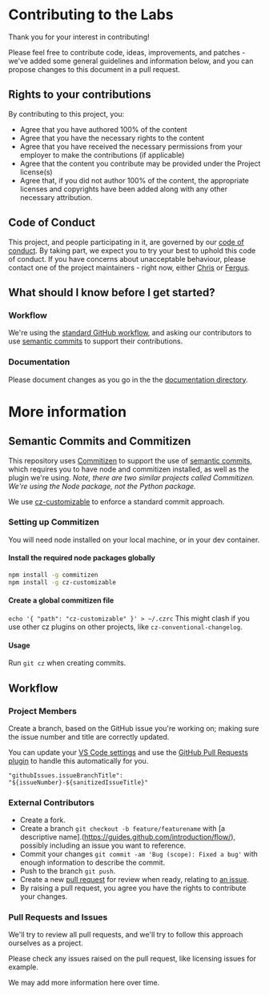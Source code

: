 # Contributing to the Labs
Thank you for your interest in contributing!

Please feel free to contribute code, ideas, improvements, and patches - we've added some general guidelines and information below, and you can propose changes to this document in a pull request.

## Rights to your contributions
By contributing to this project, you:
- Agree that you have authored 100% of the content
- Agree that you have the necessary rights to the content
- Agree that you have received the necessary permissions from your employer to make the contributions (if applicable)
- Agree that the content you contribute may be provided under the Project license(s)
- Agree that, if you did not author 100% of the content, the appropriate licenses and copyrights have been added along with any other necessary attribution.

## Code of Conduct
This project, and people participating in it, are governed by our [code of conduct](CODE_OF_CONDUCT.md). By taking part, we expect you to try your best to uphold this code of conduct. If you have concerns about unacceptable behaviour, please contact one of the project maintainers - right now, either [Chris](https://twitter.com/sealjay_clj) or [Fergus](https://twitter.com/FergusKidd).

## What should I know before I get started?
### Workflow
We're using the [standard GitHub workflow](https://guides.github.com/introduction/flow/), and asking our contributors to use [semantic commits](https://nitayneeman.com/posts/understanding-semantic-commit-messages-using-git-and-angular/#common-types) to support their contributions.

### Documentation
Please document changes as you go in the the [documentation directory](https://github.com/Avanade/emtech-confidential-compute/tree/main/docs/).

# More information
## Semantic Commits and Commitizen
This repository uses [Commitizen](https://github.com/commitizen/cz-cli#making-your-repo-commitizen-friendly) to support the use of [semantic commits](https://nitayneeman.com/posts/understanding-semantic-commit-messages-using-git-and-angular/#common-types), which requires you to have node and commitizen installed, as well as the plugin we're using.  *Note, there are two similar projects called Commitizen. We're using the Node package, not the Python package.*

We use [cz-customizable](https://github.com/leoforfree/cz-customizable) to enforce a standard commit approach.
### Setting up Commitizen
You will need node installed on your local machine, or in your dev container.

#### Install the required node packages globally
```bash
npm install -g commitizen
npm install -g cz-customizable
```
#### Create a global commitizen file
`echo '{ "path": "cz-customizable" }' > ~/.czrc`
This might clash if you use other cz plugins on other projects, like `cz-conventional-changelog`.
#### Usage
Run `git cz` when creating commits.
## Workflow
### Project Members
Create a branch, based on the GitHub issue you're working on; making sure the issue number and title are correctly updated.

You can update your [VS Code settings](https://code.visualstudio.com/) and use the [GitHub Pull Requests plugin](https://aka.ms/vscodepr-download) to handle this automatically for you.
```
"githubIssues.issueBranchTitle": "${issueNumber}-${sanitizedIssueTitle}"
```

### External Contributors
- Create a fork.
- Create a branch `git checkout -b feature/featurename` with [a descriptive name].(https://guides.github.com/introduction/flow/), possibly including an issue you want to reference.
- Commit your changes `git commit -am 'Bug (scope): Fixed a bug'` with enough information to describe the commit.
- Push to the branch `git push`.
- Create a new [pull request](https://docs.github.com/en/desktop/contributing-and-collaborating-using-github-desktop/creating-an-issue-or-pull-request) for review when ready, relating to [an issue](https://guides.github.com/features/issues/).
- By raising a pull request, you agree you have the rights to contribute your changes.

### Pull Requests and Issues
We'll try to review all pull requests, and we'll try to follow this approach ourselves as a project.

Please check any issues raised on the pull request, like licensing issues for example.

We may add more information here over time.